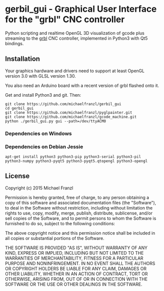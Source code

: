 # gerbil_gui - Graphical User Interface for the "grbl" CNC controller

Python scripting and realtime OpenGL 3D visualization of gcode plus
streaming to the [grbl](https://github.com/grbl/grbl) CNC controller,
implemented in Python3 with Qt5 bindings.


## Installation

Your graphics hardware and drivers need to support at least OpenGL version 3.0 with GLSL version 1.30.

You also need an Arduino board with a recent version of grbl flashed onto it.

Get and install Python3 and git. Then:

    git clone https://github.com/michaelfranzl/gerbil_gui
    cd gerbil_gui
    git clone https://github.com/michaelfranzl/pyglpainter.git
    git clone https://github.com/michaelfranzl/gcode_machine.git
    python ./gerbil_gui.py gui --path=/dev/ttyACM0
    
### Dependencies on Windows

### Dependencies on Debian Jessie

    apt-get install python3 python3-pip python3-serial python3-pil python3-numpy python3-pyqt5 python3-pyqt5.qtopengl python3-opengl




## License

Copyright (c) 2015 Michael Franzl

Permission is hereby granted, free of charge, to any person obtaining a copy of this software and associated documentation files (the "Software"), to deal in the Software without restriction, including without limitation the rights to use, copy, modify, merge, publish, distribute, sublicense, and/or sell copies of the Software, and to permit persons to whom the Software is furnished to do so, subject to the following conditions:

The above copyright notice and this permission notice shall be included in all copies or substantial portions of the Software.

THE SOFTWARE IS PROVIDED "AS IS", WITHOUT WARRANTY OF ANY KIND, EXPRESS OR IMPLIED, INCLUDING BUT NOT LIMITED TO THE WARRANTIES OF MERCHANTABILITY, FITNESS FOR A PARTICULAR PURPOSE AND NONINFRINGEMENT. IN NO EVENT SHALL THE AUTHORS OR COPYRIGHT HOLDERS BE LIABLE FOR ANY CLAIM, DAMAGES OR OTHER LIABILITY, WHETHER IN AN ACTION OF CONTRACT, TORT OR OTHERWISE, ARISING FROM, OUT OF OR IN CONNECTION WITH THE SOFTWARE OR THE USE OR OTHER DEALINGS IN THE SOFTWARE.